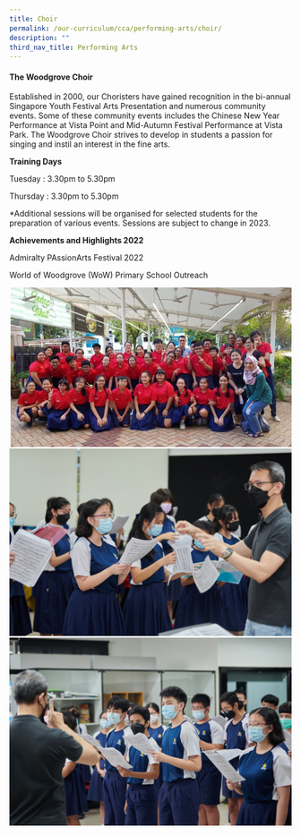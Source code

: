```yaml
---
title: Choir
permalink: /our-curriculum/cca/performing-arts/choir/
description: ""
third_nav_title: Performing Arts
---
```

#### The Woodgrove Choir

Established in 2000, our Choristers have gained recognition in the bi-annual Singapore Youth Festival Arts Presentation and numerous community events. Some of these community events includes the Chinese New Year Performance at Vista Point and Mid-Autumn Festival Performance at Vista Park. The Woodgrove Choir strives to develop in students a passion for singing and instil an interest in the fine arts.

**Training Days**

Tuesday : 3.30pm to 5.30pm

Thursday : 3.30pm to 5.30pm

\*Additional sessions will be organised for selected students for the preparation of various events. Sessions are subject to change in 2023.

**Achievements and Highlights 2022**

Admiralty PAssionArts Festival 2022 

World of Woodgrove (WoW) Primary School Outreach

![](/images/CCAs/Choir/Capture.png)
![](/images/CCAs/Choir/WGS_099.jpg)
![](/images/CCAs/Choir/WGS_105.jpg)